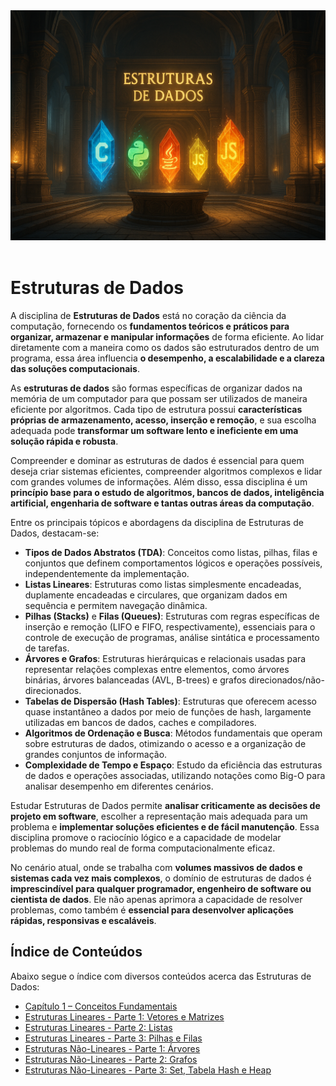 <div align="center">
  <a href="https://github.com/joseferreira-dev/my-study-notes/tree/main/estruturas-de-dados"><img src="./contents/banner-estruturas-de-dados.png"></a>
</div>
<br>

# Estruturas de Dados

A disciplina de **Estruturas de Dados** está no coração da ciência da computação, fornecendo os **fundamentos teóricos e práticos para organizar, armazenar e manipular informações** de forma eficiente. Ao lidar diretamente com a maneira como os dados são estruturados dentro de um programa, essa área influencia **o desempenho, a escalabilidade e a clareza das soluções computacionais**.

As **estruturas de dados** são formas específicas de organizar dados na memória de um computador para que possam ser utilizados de maneira eficiente por algoritmos. Cada tipo de estrutura possui **características próprias de armazenamento, acesso, inserção e remoção**, e sua escolha adequada pode **transformar um software lento e ineficiente em uma solução rápida e robusta**.

Compreender e dominar as estruturas de dados é essencial para quem deseja criar sistemas eficientes, compreender algoritmos complexos e lidar com grandes volumes de informações. Além disso, essa disciplina é um **princípio base para o estudo de algoritmos, bancos de dados, inteligência artificial, engenharia de software e tantas outras áreas da computação**.

Entre os principais tópicos e abordagens da disciplina de Estruturas de Dados, destacam-se:

- **Tipos de Dados Abstratos (TDA)**: Conceitos como listas, pilhas, filas e conjuntos que definem comportamentos lógicos e operações possíveis, independentemente da implementação.
- **Listas Lineares**: Estruturas como listas simplesmente encadeadas, duplamente encadeadas e circulares, que organizam dados em sequência e permitem navegação dinâmica.
- **Pilhas (Stacks)** e **Filas (Queues)**: Estruturas com regras específicas de inserção e remoção (LIFO e FIFO, respectivamente), essenciais para o controle de execução de programas, análise sintática e processamento de tarefas.
- **Árvores e Grafos**: Estruturas hierárquicas e relacionais usadas para representar relações complexas entre elementos, como árvores binárias, árvores balanceadas (AVL, B-trees) e grafos direcionados/não-direcionados.
- **Tabelas de Dispersão (Hash Tables)**: Estruturas que oferecem acesso quase instantâneo a dados por meio de funções de hash, largamente utilizadas em bancos de dados, caches e compiladores.
- **Algoritmos de Ordenação e Busca**: Métodos fundamentais que operam sobre estruturas de dados, otimizando o acesso e a organização de grandes conjuntos de informação.
- **Complexidade de Tempo e Espaço**: Estudo da eficiência das estruturas de dados e operações associadas, utilizando notações como Big-O para analisar desempenho em diferentes cenários.

Estudar Estruturas de Dados permite **analisar criticamente as decisões de projeto em software**, escolher a representação mais adequada para um problema e **implementar soluções eficientes e de fácil manutenção**. Essa disciplina promove o raciocínio lógico e a capacidade de modelar problemas do mundo real de forma computacionalmente eficaz.

No cenário atual, onde se trabalha com **volumes massivos de dados e sistemas cada vez mais complexos**, o domínio de estruturas de dados é **imprescindível para qualquer programador, engenheiro de software ou cientista de dados**. Ele não apenas aprimora a capacidade de resolver problemas, como também é **essencial para desenvolver aplicações rápidas, responsivas e escaláveis**.

## Índice de Conteúdos

Abaixo segue o índice com diversos conteúdos acerca das Estruturas de Dados:

- [Capítulo 1 – Conceitos Fundamentais](contents/01-conceitos-fundamentais.md)
- [Estruturas Lineares - Parte 1: Vetores e Matrizes](02-lineares-01.md)
- [Estruturas Lineares - Parte 2: Listas](03-lineares-02.md)
- [Estruturas Lineares - Parte 3: Pilhas e Filas](04-lineares-03.md)
- [Estruturas Não-Lineares - Parte 1: Árvores](05-nao-lineares-01.md)
- [Estruturas Não-Lineares - Parte 2: Grafos](06-nao-lineares-02.md)
- [Estruturas Não-Lineares - Parte 3: Set, Tabela Hash e Heap](07-nao-lineares-03.md)
